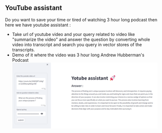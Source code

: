 ## YouTube assistant

Do you want to save your time or tired of watching 3 hour long podcast then here we have youtube assistant :
* Take url of youtube video and your query related to video like "summarize the video" and answer the question by converting whole video into transcript and search you query in vector stores of the transcripts.
* Demo of it where the video was 3 hour long Andrew Hubberman's Podcast
![](https://github.com/Utshav-paudel/YouTube-assistant-langchain/blob/d885c656c03e461c175d00ab917f5ad81cf19a3a/images/demo.png)
